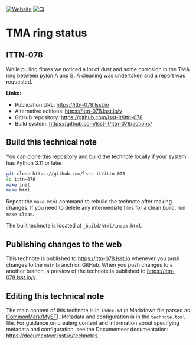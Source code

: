 [![Website](https://img.shields.io/badge/ittn--078-lsst.io-brightgreen.svg)](https://ittn-078.lsst.io)
[![CI](https://github.com/lsst-it/ittn-078/actions/workflows/ci.yaml/badge.svg)](https://github.com/lsst-it/ittn-078/actions/workflows/ci.yaml)

# TMA ring status

## ITTN-078

While pulling fibres we noticed a lot of dust and some corrosion in the TMA ring between pylon A and B. 
A cleaning was undertaken and a report was requested. 

**Links:**

- Publication URL: https://ittn-078.lsst.io
- Alternative editions: https://ittn-078.lsst.io/v
- GitHub repository: https://github.com/lsst-it/ittn-078
- Build system: https://github.com/lsst-it/ittn-078/actions/


## Build this technical note

You can clone this repository and build the technote locally if your system has Python 3.11 or later:

```sh
git clone https://github.com/lsst-it/ittn-078
cd ittn-078
make init
make html
```

Repeat the `make html` command to rebuild the technote after making changes.
If you need to delete any intermediate files for a clean build, run `make clean`.

The built technote is located at `_build/html/index.html`.

## Publishing changes to the web

This technote is published to https://ittn-078.lsst.io whenever you push changes to the `main` branch on GitHub.
When you push changes to a another branch, a preview of the technote is published to https://ittn-078.lsst.io/v.

## Editing this technical note

The main content of this technote is in `index.md` (a Markdown file parsed as [CommonMark/MyST](https://myst-parser.readthedocs.io/en/latest/index.html)).
Metadata and configuration is in the `technote.toml` file.
For guidance on creating content and information about specifying metadata and configuration, see the Documenteer documentation: https://documenteer.lsst.io/technotes.
